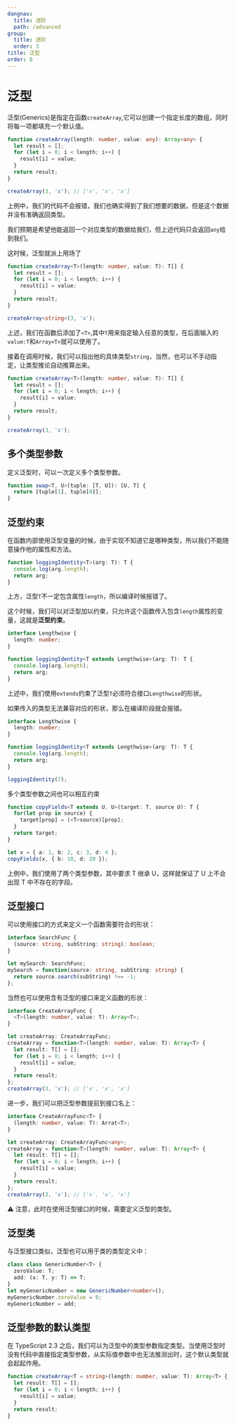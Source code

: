 ```yaml
---
dangnav:
  title: 进阶
  path: /advanced
group:
  title: 进阶
  order: 3
title: 泛型
order: 0
---
```


# 泛型

泛型(Generics)是指定在函数`createArray`,它可以创建一个指定长度的数组，同时将每一项都填充一个默认值。

```ts
function createArray(length: number, value: any): Array<any> {
  let result = [];
  for (let i = 0; i < length; i++) {
    result[i] = value;
  }
  return result;
}

createArray(3, 'x'); // ['x', 'x', 'x']
```

上例中，我们的代码不会报错，我们也确实得到了我们想要的数据，但是这个数据并没有准确返回类型。

我们预期是希望他能返回一个对应类型的数据给我们，但上述代码只会返回`any`给到我们。

这时候，泛型就派上用场了

```ts
function createArray<T>(length: number, value: T): T[] {
  let result = [];
  for (let i = 0; i < length; i++) {
    result[i] = value;
  }
  return result;
}

createArray<string>(3, 'x');
```

上述，我们在函数后添加了`<T>`,其中`T`用来指定输入任意的类型，在后面输入的`value:T`和`Array<T>`就可以使用了。

接着在调用时候，我们可以指出他的具体类型`string`，当然，也可以不手动指定，让类型推论自动推算出来。

```ts
function createArray<T>(length: number, value: T): T[] {
  let result = [];
  for (let i = 0; i < length; i++) {
    result[i] = value;
  }
  return result;
}

createArray(3, 'x');
```

## 多个类型参数

定义泛型时，可以一次定义多个类型参数。

```ts
function swap<T, U>(tuple: [T, U]): [U, T] {
  return [tuple[1], tuple[0]];
}
```

## 泛型约束

在函数内部使用泛型变量的时候，由于实现不知道它是哪种类型，所以我们不能随意操作他的属性和方法。

```ts
function loggingIdentity<T>(arg: T): T {
  console.log(arg.length);
  return arg;
}
```

上方，泛型`T`不一定包含属性`length`，所以编译时候报错了。

这个时候，我们可以对泛型加以约束，只允许这个函数传入包含`length`属性的变量，这就是**泛型约束**。

```ts
interface Lengthwise {
  length: number;
}

function loggingIdentity<T extends Lengthwise>(arg: T): T {
  console.log(arg.length);
  return arg;
}
```

上述中，我们使用`extends`约束了泛型`T`必须符合接口`Lengthwise`的形状。

如果传入的类型无法兼容对应的形状，那么在编译阶段就会报错。

```ts
interface Lengthwise {
  length: number;
}

function loggingIdentity<T extends Lengthwise>(arg: T): T {
  console.log(arg.length);
  return arg;
}

loggingIdentity(7);
```

多个类型参数之间也可以相互约束

```ts
function copyFields<T extends U, U>(target: T, source U): T {
  for(let prop in source) {
    target[prop] = (<T>source)[prop];
  }
  return target;
}

let x = { a: 1, b: 2, c: 3, d: 4 };
copyFields(x, { b: 10, d: 20 });
```

上例中，我们使用了两个类型参数，其中要求 T 继承 U，这样就保证了 U 上不会出现 T 中不存在的字段。

## 泛型接口

可以使用接口的方式来定义一个函数需要符合的形状：

```ts
interface SearchFunc {
  (source: string, subString: string): boolean;
}

let mySearch: SearchFunc;
mySearch = function(source: string, subString: string) {
  return source.search(subString) !== -1;
};
```

当然也可以使用含有泛型的接口来定义函数的形状：

```ts
interface CreateArrayFunc {
  <T>(length: number, value: T): Array<T>;
}

let createArray: CreateArrayFunc;
createArray = function<T>(length: number, value: T): Array<T> {
  let result: T[] = [];
  for (let i = 0; i < length; i++) {
    result[i] = value;
  }
  return result;
};
createArray(3, 'x'); // ['x', 'x', 'x']
```

进一步，我们可以把泛型参数提前到接口名上：

```ts
interface CreateArrayFunc<T> {
  (length: number, value: T): Arrat<T>;
}

let createArray: CreateArrayFunc<any>;
createArray = function<T>(length: number, value: T): Array<T> {
  let result: T[] = [];
  for (let i = 0; i < length; i++) {
    result[i] = value;
  }
  return result;
};
createArray(3, 'x'); // ['x', 'x', 'x']
```

⚠️ 注意，此时在使用泛型接口的时候，需要定义泛型的类型。

## 泛型类

与泛型接口类似，泛型也可以用于类的类型定义中：

```ts
class class GenericNumber<T> {
  zeroValue: T;
  add: (x: T, y: T) => T;
}
let myGenericNumber = new GenericNumber<number>();
myGenericNumber.zeroValue = 0;
myGenericNumber = add;
```

## 泛型参数的默认类型

在 TypeScript 2.3 之后，我们可以为泛型中的类型参数指定类型。当使用泛型时没有代码中直接指定类型参数，从实际值参数中也无法推测出时，这个默认类型就会起起作用。

```ts
function createArray<T = string>(length: number, value: T): Array<T> {
  let result: T[] = [];
  for (let i = 0; i < length; i++) {
    result[i] = value;
  }
  return result;
}
```
